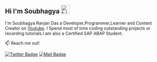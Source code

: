 ## Hi I'm Soubhagya <img src="https://user-images.githubusercontent.com/1303154/88677602-1635ba80-d120-11ea-84d8-d263ba5fc3c0.gif" width="28px" alt="hi">

I'm Soubhagya Ranjan Das a Developer,Programmer,Learner and Content Creator on [Youtube](https://www.youtube.com/channel/UCGF980N8rb_keTXZQ_N2OIA). I Spend most of time coding outstanding projects or recording tutorials.I am also a Certified SAP ABAP Student.

:mailbox: Reach me out!

[![Twitter Badge](https://img.shields.io/badge/-@soubhagya_khuku-1ca0f1?style=flat&labelColor=1ca0f1&logo=twitter&logoColor=white&link=https://twitter.com/soubhagya_khuku)](https://twitter.com/soubhagya_khuku)
[![Mail Badge](https://img.shields.io/badge/-SOUBHAGYA-e74c3c?style=flat&labelColor=e74c3c&logo=youtube&logoColor=white)](https://www.youtube.com/channel/UCGF980N8rb_keTXZQ_N2OIA)
